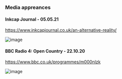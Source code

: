 ### Media appreances 

#### Inkcap Journal - 05.05.21

https://www.inkcapjournal.co.uk/an-alternative-reality/

![image](https://user-images.githubusercontent.com/74665965/117119081-7a5d6d00-ad89-11eb-8438-1fc28245222d.png)

#### BBC Radio 4: Open Country - 22.10.20

https://www.bbc.co.uk/programmes/m000nlzk

![image](https://user-images.githubusercontent.com/74665965/117118867-366a6800-ad89-11eb-9b66-d43d37e8cbba.png)
